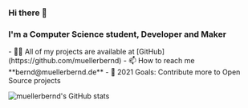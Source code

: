 ### Hi there 👋

<!--
**muellerbernd/muellerbernd** is a ✨ _special_ ✨ repository because its `README.md` (this file) appears on your GitHub profile.

Here are some ideas to get you started:

- 🔭 I’m currently working on ...
- 🌱 I’m currently learning ...
- 👯 I’m looking to collaborate on ...
- 🤔 I’m looking for help with ...
- 💬 Ask me about ...
- 📫 How to reach me: ...
- 😄 Pronouns: ...
- ⚡ Fun fact: ...
-->

<h3 align="left">I'm a Computer Science student, Developer and Maker</h3>
- 👨‍💻 All of my projects are available at [GitHub](https://github.com/muellerbernd)
- 📫 How to reach me **bernd@muellerbernd.de**
- 🎯 2021 Goals: Contribute more to Open Source projects

![muellerbernd's GitHub stats](https://github-readme-stats.vercel.app/api?username=muellerbernd&show_icons=true&theme=gruvbox)
